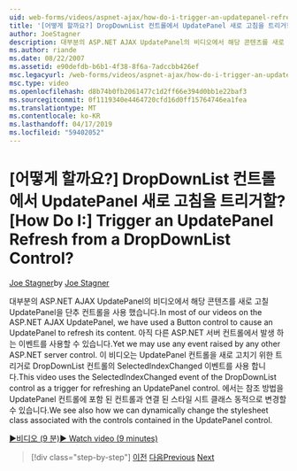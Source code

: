 ```yaml
---
uid: web-forms/videos/aspnet-ajax/how-do-i-trigger-an-updatepanel-refresh-from-a-dropdownlist-control
title: '[어떻게 할까요?] DropDownList 컨트롤에서 UpdatePanel 새로 고침을 트리거할? | Microsoft 문서'
author: JoeStagner
description: 대부분의 ASP.NET AJAX UpdatePanel의 비디오에서 해당 콘텐츠를 새로 고칠 UpdatePanel을 단추 컨트롤을 사용 했습니다. 아직 모든 이벤트를 사용할 수 있습니다...
ms.author: riande
ms.date: 08/22/2007
ms.assetid: e90defdb-b6b1-4f38-8f6a-7adccbb426ef
msc.legacyurl: /web-forms/videos/aspnet-ajax/how-do-i-trigger-an-updatepanel-refresh-from-a-dropdownlist-control
msc.type: video
ms.openlocfilehash: d8b74b0fb2061477c1d2ff66e394d0bb1e22baf3
ms.sourcegitcommit: 0f1119340e4464720cfd16d0ff15764746ea1fea
ms.translationtype: MT
ms.contentlocale: ko-KR
ms.lasthandoff: 04/17/2019
ms.locfileid: "59402052"
---
```

# <a name="how-do-i-trigger-an-updatepanel-refresh-from-a-dropdownlist-control"></a><span data-ttu-id="cfccb-105">[어떻게 할까요?] DropDownList 컨트롤에서 UpdatePanel 새로 고침을 트리거할?</span><span class="sxs-lookup"><span data-stu-id="cfccb-105">[How Do I:] Trigger an UpdatePanel Refresh from a DropDownList Control?</span></span>

<span data-ttu-id="cfccb-106">[Joe Stagner](https://github.com/JoeStagner)</span><span class="sxs-lookup"><span data-stu-id="cfccb-106">by [Joe Stagner](https://github.com/JoeStagner)</span></span>

<span data-ttu-id="cfccb-107">대부분의 ASP.NET AJAX UpdatePanel의 비디오에서 해당 콘텐츠를 새로 고칠 UpdatePanel을 단추 컨트롤을 사용 했습니다.</span><span class="sxs-lookup"><span data-stu-id="cfccb-107">In most of our videos on the ASP.NET AJAX UpdatePanel, we have used a Button control to cause an UpdatePanel to refresh its content.</span></span> <span data-ttu-id="cfccb-108">아직 다른 ASP.NET 서버 컨트롤에서 발생 하는 이벤트를 사용할 수 있습니다.</span><span class="sxs-lookup"><span data-stu-id="cfccb-108">Yet we may use any event raised by any other ASP.NET server control.</span></span> <span data-ttu-id="cfccb-109">이 비디오는 UpdatePanel 컨트롤을 새로 고치기 위한 트리거로 DropDownList 컨트롤의 SelectedIndexChanged 이벤트를 사용 합니다.</span><span class="sxs-lookup"><span data-stu-id="cfccb-109">This video uses the SelectedIndexChanged event of the DropDownList control as a trigger for refreshing an UpdatePanel control.</span></span> <span data-ttu-id="cfccb-110">에서는 참조 방법을 UpdatePanel 컨트롤에 포함 된 컨트롤과 연결 된 스타일 시트 클래스 동적으로 변경할 수 있습니다.</span><span class="sxs-lookup"><span data-stu-id="cfccb-110">We see also how we can dynamically change the stylesheet class associated with the controls contained in the UpdatePanel control.</span></span>

[<span data-ttu-id="cfccb-111">&#9654;비디오 (9 분)</span><span class="sxs-lookup"><span data-stu-id="cfccb-111">&#9654; Watch video (9 minutes)</span></span>](https://channel9.msdn.com/Blogs/ASP-NET-Site-Videos/how-do-i-trigger-an-updatepanel-refresh-from-a-dropdownlist-control)

> [!div class="step-by-step"]
> <span data-ttu-id="cfccb-112">[이전](how-do-i-implement-the-persistent-communications-pattern-using-web-services.md)
> [다음](how-do-i-create-an-aspnet-ajax-extender-from-scratch.md)</span><span class="sxs-lookup"><span data-stu-id="cfccb-112">[Previous](how-do-i-implement-the-persistent-communications-pattern-using-web-services.md)
[Next](how-do-i-create-an-aspnet-ajax-extender-from-scratch.md)</span></span>

